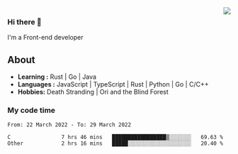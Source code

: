 <img align='right' src="https://github-readme-stats.vercel.app/api?username=strugglebak&show_icons=true">

### Hi there 👋

I'm a Front-end developer

## About

-  **Learning :** Rust | Go | Java
-  **Languages :** JavaScript | TypeScript | Rust | Python | Go | C/C++
-  **Hobbies:** Death Stranding | Ori and the Blind Forest

### My code time

<!--START_SECTION:waka-->

```text
From: 22 March 2022 - To: 29 March 2022

C                7 hrs 46 mins   █████████████████▒░░░░░░░   69.63 %
Other            2 hrs 16 mins   █████░░░░░░░░░░░░░░░░░░░░   20.40 %
```

<!--END_SECTION:waka-->
